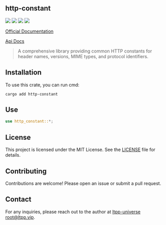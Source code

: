 ## http-constant

[![](https://img.shields.io/crates/v/http-constant.svg)](https://crates.io/crates/http-constant)
[![](https://docs.rs/http-constant/badge.svg)](https://docs.rs/http-constant)
[![](https://img.shields.io/crates/l/http-constant.svg)](./LICENSE)
[![](https://github.com/ltpp-universe/http-constant/workflows/Rust/badge.svg)](https://github.com/ltpp-universe/http-constant/actions?query=workflow:Rust)

[Official Documentation](https://docs.ltpp.vip/HTTP-CONSTANT/)

[Api Docs](https://docs.rs/http-constant/latest/http_constant/)

> A comprehensive library providing common HTTP constants for header names, versions, MIME types, and protocol identifiers.

## Installation

To use this crate, you can run cmd:

```shell
cargo add http-constant
```

## Use

```rust
use http_constant::*;
```

## License

This project is licensed under the MIT License. See the [LICENSE](LICENSE) file for details.

## Contributing

Contributions are welcome! Please open an issue or submit a pull request.

## Contact

For any inquiries, please reach out to the author at [ltpp-universe <root@ltpp.vip>](mailto:root@ltpp.vip).
